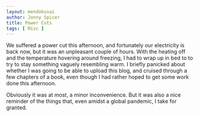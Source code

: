 ```yaml
---
layout: mendokusai
author: Jonny Spicer
title: Power Cuts
tags: [ Misc ]
---
```

We suffered a power cut this afternoon, and fortunately our electricity is back now, but it was an unpleasant couple of hours. With the heating off and the temperature hovering around
freezing, I had to wrap up in bed to to try to stay something vaguely resembling warm. I briefly panicked about whether I was going to be able to upload this blog, and cruised through
a few chapters of a book, even though I had rather hoped to get some work done this afternoon.

Obviously it was at most, a minor inconvenience. But it was also a nice reminder of the things that, even amidst a global pandemic, I take for granted.
